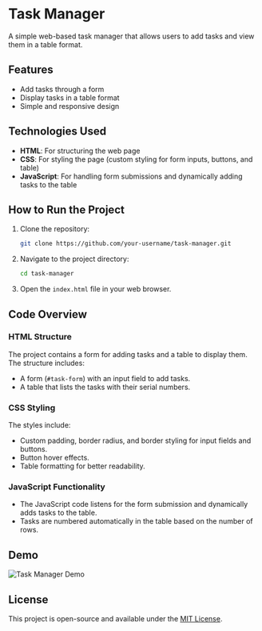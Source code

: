 # Task Manager

A simple web-based task manager that allows users to add tasks and view them in a table format.

## Features
- Add tasks through a form
- Display tasks in a table format
- Simple and responsive design

## Technologies Used
- **HTML**: For structuring the web page
- **CSS**: For styling the page (custom styling for form inputs, buttons, and table)
- **JavaScript**: For handling form submissions and dynamically adding tasks to the table

## How to Run the Project
1. Clone the repository:
    ```bash
    git clone https://github.com/your-username/task-manager.git
    ```

2. Navigate to the project directory:
    ```bash
    cd task-manager
    ```

3. Open the `index.html` file in your web browser.

## Code Overview
### HTML Structure
The project contains a form for adding tasks and a table to display them. The structure includes:
- A form (`#task-form`) with an input field to add tasks.
- A table that lists the tasks with their serial numbers.

### CSS Styling
The styles include:
- Custom padding, border radius, and border styling for input fields and buttons.
- Button hover effects.
- Table formatting for better readability.

### JavaScript Functionality
- The JavaScript code listens for the form submission and dynamically adds tasks to the table.
- Tasks are numbered automatically in the table based on the number of rows.

## Demo

![Task Manager Demo](demo-screenshot.png)

## License
This project is open-source and available under the [MIT License](LICENSE).

